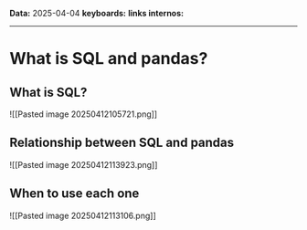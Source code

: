 
**Data:** 2025-04-04
**keyboards:** 
**links internos:** 
___



# What is SQL and pandas?


## What is SQL?

![[Pasted image 20250412105721.png]]


## Relationship between SQL and pandas


![[Pasted image 20250412113923.png]]



## When to use each one

![[Pasted image 20250412113106.png]]

